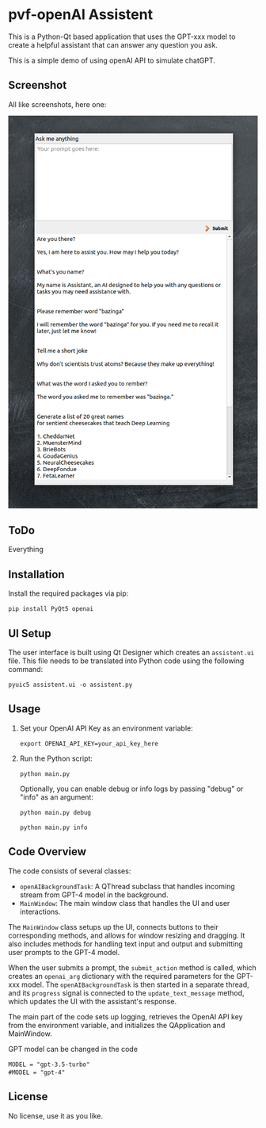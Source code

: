 # pvf-openAI Assistent

This is a Python-Qt based application that uses the GPT-xxx model to create a helpful assistant that can answer any question you ask.

This is a simple demo of using openAI API to simulate chatGPT.

## Screenshot
All like screenshots, here one:

![Chat in action](screenshost/Screenshot-01.png)

## ToDo
Everything

## Installation

Install the required packages via pip:

```
pip install PyQt5 openai
```

## UI Setup

The user interface is built using Qt Designer which creates an `assistent.ui` file. This file needs to be translated into Python code using the following command:

```
pyuic5 assistent.ui -o assistent.py
```

## Usage

1. Set your OpenAI API Key as an environment variable:

   ```
   export OPENAI_API_KEY=your_api_key_here
   ```

2. Run the Python script:

   ```
   python main.py
   ```

   Optionally, you can enable debug or info logs by passing "debug" or "info" as an argument:

   ```
   python main.py debug
   ```

   ```
   python main.py info
   ```

## Code Overview

The code consists of several classes:

- `openAIBackgroundTask`: A QThread subclass that handles incoming stream from GPT-4 model in the background.
- `MainWindow`: The main window class that handles the UI and user interactions.

The `MainWindow` class setups up the UI, connects buttons to their corresponding methods, and allows for window resizing and dragging. It also includes methods for handling text input and output and submitting user prompts to the GPT-4 model.

When the user submits a prompt, the `submit_action` method is called, which creates an `openai_arg` dictionary with the required parameters for the GPT-xxx model. The `openAIBackgroundTask` is then started in a separate thread, and its `progress` signal is connected to the `update_text_message` method, which updates the UI with the assistant's response.

The main part of the code sets up logging, retrieves the OpenAI API key from the environment variable, and initializes the QApplication and MainWindow.

GPT model can be changed in the code

```
MODEL = "gpt-3.5-turbo"
#MODEL = "gpt-4"
```



## License

No license, use it as you like.